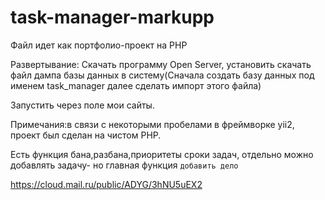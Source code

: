 # task-manager-markupp
Файл идет как портфолио-проект на PHP

Развертывание: Скачать программу Open Server, установить
скачать файл дампа базы данных в систему(Сначала создать базу данных под именем task_manager далее сделать импорт этого файла)

Запустить через поле мои сайты.

Примечания:в связи с некоторыми пробелами в фреймворке yii2, проект был сделан на чистом PHP.

Есть функция бана,разбана,приоритеты сроки задач, отдельно можно добавлять задачу- но главная функция `добавить дело`


https://cloud.mail.ru/public/ADYG/3hNU5uEX2
